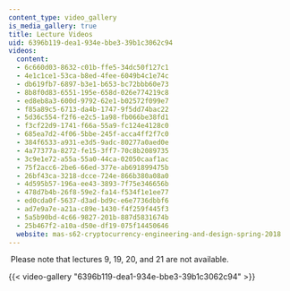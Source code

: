 ```yaml
---
content_type: video_gallery
is_media_gallery: true
title: Lecture Videos
uid: 6396b119-dea1-934e-bbe3-39b1c3062c94
videos:
  content:
  - 6c660d03-8632-c01b-ffe5-34dc50f127c1
  - 4e1c1ce1-53ca-b8ed-4fee-6049b4c1e74c
  - db619fb7-6897-b3e1-b653-bc72bbb60e73
  - 8b8f0d83-6551-195e-658d-026e774219c8
  - ed8eb8a3-600d-9792-62e1-b02572f099e7
  - f85a89c5-6713-da4b-1747-9f5dd74bac22
  - 5d36c554-f2f6-e2c5-1a98-fb066be38fd1
  - f3cf22d9-1741-f66a-55a9-fc124e4128c0
  - 685ea7d2-4f06-5bbe-245f-acca4ff2f7c0
  - 384f6533-a931-e3d5-9adc-80277a0aed0e
  - 4a77377a-8272-fe15-3ff7-70c8b2089735
  - 3c9e1e72-a55a-55a0-44ca-02050caaf1ac
  - 75f2acc6-2be6-66ed-377e-ab691899475b
  - 26bf43ca-3218-dcce-724e-866b380a08a0
  - 4d595b57-196a-ee43-3893-7f75e346656b
  - 478d7b4b-26f8-59e2-fa14-f534f1e1ee77
  - ed0cda0f-5637-d3ad-bd9c-e6e7736dbbf6
  - ad7e9a7e-a21a-c89e-1430-f4f259f445f3
  - 5a5b90bd-4c66-9827-201b-887d5831674b
  - 25b467f2-a10a-d50e-df19-075f14450646
  website: mas-s62-cryptocurrency-engineering-and-design-spring-2018
---
```


 Please note that lectures 9, 19, 20, and 21 are not available.

{{< video-gallery "6396b119-dea1-934e-bbe3-39b1c3062c94" >}}

